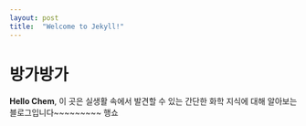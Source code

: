 ```yaml
---
layout: post
title:  "Welcome to Jekyll!"
---
```


# 방가방가

**Hello Chem**, 이 곳은 실생활 속에서 발견할 수 있는 간단한 화학 지식에 대해 알아보는 블로그입니다~~~~~~~~~
행쇼
